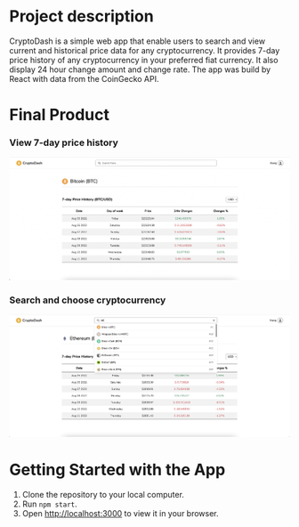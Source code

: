 # Project description

CryptoDash is a simple web app that enable users to search and view current and historical price data for any cryptocurrency. It provides 7-day price history of any cryptocurrency in your preferred fiat currency. It also display 24 hour change amount and change rate. The app was build by React with data from the CoinGecko API.

# Final Product

### View 7-day price history
!["Screenshot of price history table"](https://github.com/xli52/CryptoDash/blob/main/public/screenshots/price-history.png?raw=true)

### Search and choose cryptocurrency
!["Screenshot of search function"](https://github.com/xli52/CryptoDash/blob/main/public/screenshots/search-function.png?raw=true)

# Getting Started with the App

1. Clone the repository to your local computer.
2. Run `npm start`.
3. Open [http://localhost:3000](http://localhost:3000) to view it in your browser.
